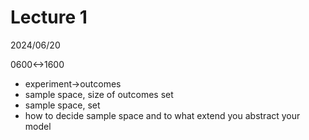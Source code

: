 # Lecture 1

2024/06/20

0600<->1600

- experiment->outcomes
- sample space, size of outcomes set
- sample space, set
- how to decide sample space and to what extend you abstract your model
